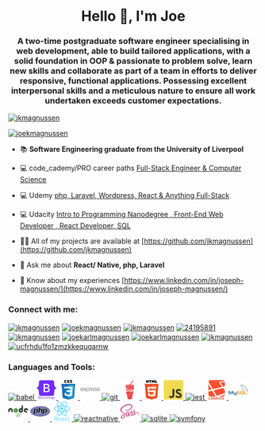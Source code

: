 <h1 align="center">Hello 🤝, I'm Joe</h1>
<h3 align="center">A two-time postgraduate software engineer specialising in web development, able to build tailored applications, with a solid foundation in OOP & passionate to problem solve, learn new skills and collaborate as part of a team in efforts to deliver responsive, functional applications. Possessing excellent interpersonal skills and a meticulous nature to ensure all work undertaken exceeds customer expectations.</h3>

<p align="left"> <a href="https://github.com/ryo-ma/github-profile-trophy"><img src="https://github-profile-trophy.vercel.app/?username=jkmagnussen" alt="jkmagnussen" /></a> </p>

<p align="left"> <a href="https://twitter.com/joekmagnussen" target="blank"><img src="https://img.shields.io/twitter/follow/joekmagnussen?logo=twitter&style=for-the-badge" alt="joekmagnussen" /></a> </p>

- 📚 **Software Engineering graduate from the University of Liverpool**

- 💻 code_cademy/PRO career paths [Full-Stack Engineer & Computer Science](https://github.com/jkmagnussen/code_cademy)

- 💻 Udemy [php, Laravel, Wordpress, React & Anything Full-Stack](https://github.com/jkmagnussen/udemy)

- 💻 Udacity [Intro to Programming Nanodegree , Front-End Web Developer , React Developer, SQL](https://github.com/jkmagnussen/Udacity)

- 👨‍💻 All of my projects are available at [https://github.com/jkmagnussen](https://github.com/jkmagnussen)

- 💬 Ask me about **React/ Native, php, Laravel**

- 📄 Know about my experiences [https://www.linkedin.com/in/joseph-magnussen/](https://www.linkedin.com/in/joseph-magnussen/)

<h3 align="left">Connect with me:</h3>
<p align="left">
<a href="https://dev.to/jkmagnussen" target="blank"><img align="center" src="https://raw.githubusercontent.com/rahuldkjain/github-profile-readme-generator/master/src/images/icons/Social/devto.svg" alt="jkmagnussen" height="30" width="40" /></a>
<a href="https://twitter.com/joekmagnussen" target="blank"><img align="center" src="https://raw.githubusercontent.com/rahuldkjain/github-profile-readme-generator/master/src/images/icons/Social/twitter.svg" alt="joekmagnussen" height="30" width="40" /></a>
<a href="https://linkedin.com/in/jkmagnussen" target="blank"><img align="center" src="https://raw.githubusercontent.com/rahuldkjain/github-profile-readme-generator/master/src/images/icons/Social/linked-in-alt.svg" alt="jkmagnussen" height="30" width="40" /></a>
<a href="https://stackoverflow.com/users/24195891" target="blank"><img align="center" src="https://raw.githubusercontent.com/rahuldkjain/github-profile-readme-generator/master/src/images/icons/Social/stack-overflow.svg" alt="24195891" height="30" width="40" /></a>
<a href="https://codesandbox.com/jkmagnussen" target="blank"><img align="center" src="https://raw.githubusercontent.com/rahuldkjain/github-profile-readme-generator/master/src/images/icons/Social/codesandbox.svg" alt="jkmagnussen" height="30" width="40" /></a>
<a href="https://fb.com/joekarlmagnussen" target="blank"><img align="center" src="https://raw.githubusercontent.com/rahuldkjain/github-profile-readme-generator/master/src/images/icons/Social/facebook.svg" alt="joekarlmagnussen" height="30" width="40" /></a>
<a href="https://instagram.com/joekarlmagnussen" target="blank"><img align="center" src="https://raw.githubusercontent.com/rahuldkjain/github-profile-readme-generator/master/src/images/icons/Social/instagram.svg" alt="joekarlmagnussen" height="30" width="40" /></a>
<a href="https://dribbble.com/jkmagnussen" target="blank"><img align="center" src="https://raw.githubusercontent.com/rahuldkjain/github-profile-readme-generator/master/src/images/icons/Social/dribbble.svg" alt="jkmagnussen" height="30" width="40" /></a>
<a href="https://www.youtube.com/c/ucfrhdu1fo1zmzkkequqarnw" target="blank"><img align="center" src="https://raw.githubusercontent.com/rahuldkjain/github-profile-readme-generator/master/src/images/icons/Social/youtube.svg" alt="ucfrhdu1fo1zmzkkequqarnw" height="30" width="40" /></a>
</p>

<h3 align="left">Languages and Tools:</h3>
<p align="left"> <a href="https://babeljs.io/" target="_blank" rel="noreferrer"> <img src="https://www.vectorlogo.zone/logos/babeljs/babeljs-icon.svg" alt="babel" width="40" height="40"/> </a> <a href="https://getbootstrap.com" target="_blank" rel="noreferrer"> <img src="https://raw.githubusercontent.com/devicons/devicon/master/icons/bootstrap/bootstrap-plain-wordmark.svg" alt="bootstrap" width="40" height="40"/> </a> <a href="https://www.w3schools.com/css/" target="_blank" rel="noreferrer"> <img src="https://raw.githubusercontent.com/devicons/devicon/master/icons/css3/css3-original-wordmark.svg" alt="css3" width="40" height="40"/> </a> <a href="https://expressjs.com" target="_blank" rel="noreferrer"> <img src="https://raw.githubusercontent.com/devicons/devicon/master/icons/express/express-original-wordmark.svg" alt="express" width="40" height="40"/> </a> <a href="https://git-scm.com/" target="_blank" rel="noreferrer"> <img src="https://www.vectorlogo.zone/logos/git-scm/git-scm-icon.svg" alt="git" width="40" height="40"/> </a> <a href="https://gulpjs.com" target="_blank" rel="noreferrer"> <img src="https://raw.githubusercontent.com/devicons/devicon/master/icons/gulp/gulp-plain.svg" alt="gulp" width="40" height="40"/> </a> <a href="https://www.w3.org/html/" target="_blank" rel="noreferrer"> <img src="https://raw.githubusercontent.com/devicons/devicon/master/icons/html5/html5-original-wordmark.svg" alt="html5" width="40" height="40"/> </a> <a href="https://developer.mozilla.org/en-US/docs/Web/JavaScript" target="_blank" rel="noreferrer"> <img src="https://raw.githubusercontent.com/devicons/devicon/master/icons/javascript/javascript-original.svg" alt="javascript" width="40" height="40"/> </a> <a href="https://jestjs.io" target="_blank" rel="noreferrer"> <img src="https://www.vectorlogo.zone/logos/jestjsio/jestjsio-icon.svg" alt="jest" width="40" height="40"/> </a> <a href="https://laravel.com/" target="_blank" rel="noreferrer"> <img src="https://raw.githubusercontent.com/devicons/devicon/master/icons/laravel/laravel-plain-wordmark.svg" alt="laravel" width="40" height="40"/> </a> <a href="https://www.mysql.com/" target="_blank" rel="noreferrer"> <img src="https://raw.githubusercontent.com/devicons/devicon/master/icons/mysql/mysql-original-wordmark.svg" alt="mysql" width="40" height="40"/> </a> <a href="https://nodejs.org" target="_blank" rel="noreferrer"> <img src="https://raw.githubusercontent.com/devicons/devicon/master/icons/nodejs/nodejs-original-wordmark.svg" alt="nodejs" width="40" height="40"/> </a> <a href="https://www.php.net" target="_blank" rel="noreferrer"> <img src="https://raw.githubusercontent.com/devicons/devicon/master/icons/php/php-original.svg" alt="php" width="40" height="40"/> </a> <a href="https://reactjs.org/" target="_blank" rel="noreferrer"> <img src="https://raw.githubusercontent.com/devicons/devicon/master/icons/react/react-original-wordmark.svg" alt="react" width="40" height="40"/> </a> <a href="https://reactnative.dev/" target="_blank" rel="noreferrer"> <img src="https://reactnative.dev/img/header_logo.svg" alt="reactnative" width="40" height="40"/> </a> <a href="https://sass-lang.com" target="_blank" rel="noreferrer"> <img src="https://raw.githubusercontent.com/devicons/devicon/master/icons/sass/sass-original.svg" alt="sass" width="40" height="40"/> </a> <a href="https://www.sqlite.org/" target="_blank" rel="noreferrer"> <img src="https://www.vectorlogo.zone/logos/sqlite/sqlite-icon.svg" alt="sqlite" width="40" height="40"/> </a> <a href="https://symfony.com" target="_blank" rel="noreferrer"> <img src="https://symfony.com/logos/symfony_black_03.svg" alt="symfony" width="40" height="40"/> </a> </p>

<!--
GitHub Profile README Generator

https://rahuldkjain.github.io/gh-profile-readme-generator/

-->
